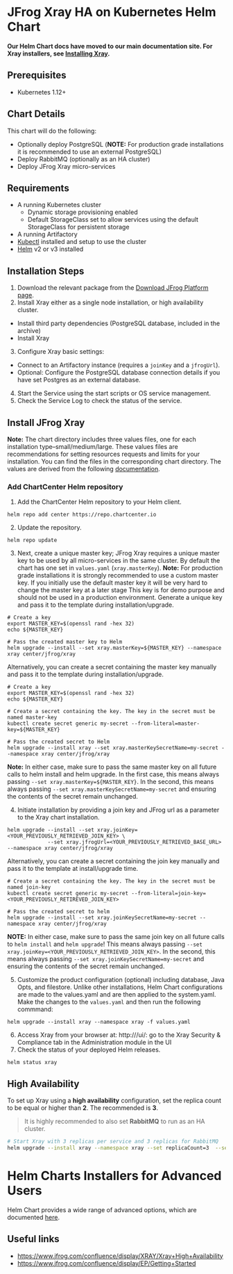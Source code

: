 # JFrog Xray HA on Kubernetes Helm Chart

**Our Helm Chart docs have moved to our main documentation site. For Xray installers, see [Installing Xray](https://www.jfrog.com/confluence/display/JFROG/Installing+Xray).**

## Prerequisites
* Kubernetes 1.12+

## Chart Details

This chart will do the following:
* Optionally deploy PostgreSQL (**NOTE:** For production grade installations it is recommended to use an external PostgreSQL)
* Deploy RabbitMQ (optionally as an HA cluster)
* Deploy JFrog Xray micro-services

## Requirements

- A running Kubernetes cluster
  - Dynamic storage provisioning enabled
  - Default StorageClass set to allow services using the default StorageClass for persistent storage
- A running Artifactory
- [Kubectl](https://kubernetes.io/docs/tasks/tools/install-kubectl/) installed and setup to use the cluster
- [Helm](https://helm.sh/) v2 or v3 installed

## Installation Steps

1. Download the relevant package from the [Download JFrog Platform page](https://jfrog.com/download-jfrog-platform/).
2. Install Xray either as a single node installation, or high availability cluster.
 * Install third party dependencies (PostgreSQL database, included in the archive)
 * Install Xray
3. Configure Xray basic settings:
 * Connect to an Artifactory instance (requires a `joinKey` and a `jfrogUrl`).
 * Optional: Configure the PostgreSQL database connection details if you have set Postgres as an external database.
4. Start the Service using the start scripts or OS service management.
5. Check the Service Log to check the status of the service.

## Install JFrog Xray

**Note:** The chart directory includes three values files, one for each installation type–small/medium/large. These values files are recommendations for setting resources requests and limits for your installation. You can find the files in the corresponding chart directory. The values are derived from the following [documentation](https://www.jfrog.com/confluence/display/EP/Installing+on+Kubernetes#InstallingonKubernetes-Systemrequirements). 

### Add ChartCenter Helm repository
1. Add the ChartCenter Helm repository to your Helm client.

```
helm repo add center https://repo.chartcenter.io
```

2. Update the repository.

```
helm repo update
```
3. Next, create a unique master key; JFrog Xray requires a unique master key to be used by all micro-services in the same cluster. By default the chart has one set in `values.yaml` (`xray.masterKey`).
**Note:** For production grade installations it is strongly recommended to use a custom master key. If you initially use the default master key it will be very hard to change the master key at a later stage This key is for demo purpose and should not be used in a production environment.
Generate a unique key and pass it to the template during installation/upgrade.

```
# Create a key
export MASTER_KEY=$(openssl rand -hex 32)
echo ${MASTER_KEY}
 
# Pass the created master key to Helm
helm upgrade --install --set xray.masterKey=${MASTER_KEY} --namespace xray center/jfrog/xray
```
Alternatively, you can create a secret containing the master key manually and pass it to the template during installation/upgrade.

```
# Create a key
export MASTER_KEY=$(openssl rand -hex 32)
echo ${MASTER_KEY}
 
# Create a secret containing the key. The key in the secret must be named master-key
kubectl create secret generic my-secret --from-literal=master-key=${MASTER_KEY}
 
# Pass the created secret to Helm
helm upgrade --install xray --set xray.masterKeySecretName=my-secret --namespace xray center/jfrog/xray
```

**Note:** In either case, make sure to pass the same master key on all future calls to helm install and helm upgrade. In the first case, this means always passing `--set xray.masterKey=${MASTER_KEY}`. In the second, this means always passing `--set xray.masterKeySecretName=my-secret` and ensuring the contents of the secret remain unchanged.

4. Initiate installation by providing a join key and JFrog url as a parameter to the Xray chart installation.

```
helm upgrade --install --set xray.joinKey=<YOUR_PREVIOUSLY_RETRIEVED_JOIN_KEY> \
             --set xray.jfrogUrl=<YOUR_PREVIOUSLY_RETRIEVED_BASE_URL>  --namespace xray center/jfrog/xray
```

Alternatively, you can create a secret containing the join key manually and pass it to the template at install/upgrade time.

```
# Create a secret containing the key. The key in the secret must be named join-key
kubectl create secret generic my-secret --from-literal=join-key=<YOUR_PREVIOUSLY_RETIREVED_JOIN_KEY>

# Pass the created secret to helm
helm upgrade --install --set xray.joinKeySecretName=my-secret --namespace xray center/jfrog/xray
```

**NOTE:** In either case, make sure to pass the same join key on all future calls to `helm install` and `helm upgrade`! This means always passing `--set xray.joinKey=<YOUR_PREVIOUSLY_RETRIEVED_JOIN_KEY>`. In the second, this means always passing `--set xray.joinKeySecretName=my-secret` and ensuring the contents of the secret remain unchanged.

5. Customize the product configuration (optional) including database, Java Opts, and filestore. Unlike other installations, Helm Chart configurations are made to the values.yaml and are then applied to the system.yaml. Make the changes to the `values.yaml` and then run the following commmand: 

```
helm upgrade --install xray --namespace xray -f values.yaml
```
6. Access Xray from your browser at: http://<jfrogUrl>/ui/: go to the Xray Security & Compliance tab in the Administration module in the UI
7. Check the status of your deployed Helm releases.
```
helm status xray
```

## High Availability
To set up Xray using a **high availability** configuration, set the replica count to be equal or higher than **2**. The recommended is **3**.
> It is highly recommended to also set **RabbitMQ** to run as an HA cluster.

```bash
# Start Xray with 3 replicas per service and 3 replicas for RabbitMQ
helm upgrade --install xray --namespace xray --set replicaCount=3  --set rabbitmq-ha.replicaCount=3 center/jfrog/xray
```

# Helm Charts Installers for Advanced Users
Helm Chart provides a wide range of advanced options, which are documented [here](https://www.jfrog.com/confluence/display/JFROG/Helm+Charts+Installers+for+Advanced+Users).

## Useful links
- https://www.jfrog.com/confluence/display/XRAY/Xray+High+Availability
- https://www.jfrog.com/confluence/display/EP/Getting+Started
